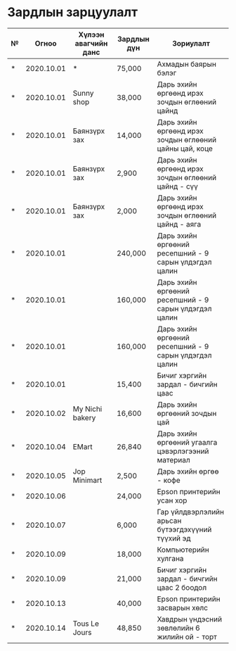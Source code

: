 # Зардлын зарцуулалт

| № | Огноо | Хүлээн авагчийн данс | Зардлын дүн | Зориулалт |
|---|-------|----------------------|-------------|-----------|
| * | 2020.10.01 | *                    |75,000        |Ахмадын баярын бэлэг |
|* | 2020.10.01 | Sunny shop            |38,000       |Дарь эхийн өргөөнд ирэх зочдын өглөөний цайнд|
|* | 2020.10.01 |Баянзүрх зах           |14,000       |Дарь эхийн өргөөнд ирэх зочдын өглөөний цайны цай, коце|
|* | 2020.10.01 |Баянзүрх зах           |2,900       |Дарь эхийн өргөөнд ирэх зочдын өглөөний цайнд - сүү|
|* | 2020.10.01 | Баянзүрх зах          |2,000       |Дарь эхийн өргөөнд ирэх зочдын өглөөний цайнд - аяга|
|* | 2020.10.01 |                       |240,000       |Дарь эхийн өргөөний ресепшний - 9 сарын үлдэгдэл цалин|
|* | 2020.10.01 |                       |160,000       |Дарь эхийн өргөөний ресепшний - 9 сарын үлдэгдэл цалин|
|* | 2020.10.01 |                       |160,000       |Дарь эхийн өргөөний ресепшний - 9 сарын үлдэгдэл цалин|
|* | 2020.10.01 |                       |15,400       |Бичиг хэргийн зардал - бичгийн цаас|
|* | 2020.10.02 |My Nichi bakery        |16,600       |Дарь эхийн өргөөний зочдын цай|
|* | 2020.10.04 | EMart                 |26,840       |Дарь эхийн өргөөний угаалга цэвэрлэгээний материал|
|* | 2020.10.05 | Jop Minimart          |2,500       |Дарь эхийн өргөө - кофе|
|* | 2020.10.06 |                       |24,000       |Epson принтерийн усан хор|
|* | 2020.10.07 |                       |6,000       |Гар үйлдвэрлэлийн арьсан бүтээгдэхүүний түүхий эд|
|* | 2020.10.09 |                       |18,000       |Компьютерийн хулгана|
|* | 2020.10.09 |                       |21,000       |Бичиг хэргийн зардал - бичгийн цаас 2 боодол|
|* | 2020.10.13 |                       |40,000       |Epson принтерийн засварын хөлс|
|* | 2020.10.14|  Tous Le Jours         |48,850       |Хавдрын үндэсний зөвлөлийн 6 жилийн ой - торт|
